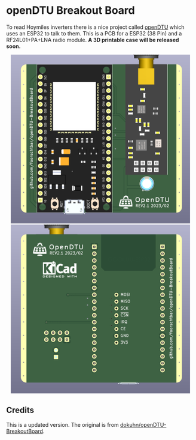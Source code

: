 # openDTU Breakout Board

To read Hoymiles inverters there is a nice project called [openDTU](https://github.com/tbnobody/OpenDTU) which uses an ESP32 to talk to them. This is a PCB for a ESP32 (38 Pin) and a RF24L01+PA+LNA radio module. **A 3D printable case will be released soon.**

<p align="center">
<img src="./.github/openDTU_REV2.1_front.png" width="480">
<img src="./.github/openDTU_REV2.1_back.png" width="480">
</p>

## Credits

This is a updated version. The original is from [dokuhn/openDTU-BreakoutBoard](https://github.com/dokuhn/openDTU-BreakoutBoard).
